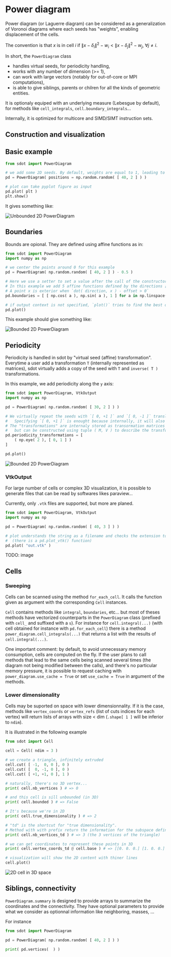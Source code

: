 Power diagram
=============

Power diagram (or Laguerre diagram) can be considered as a generalization of Voronoi diagrams where each seeds has "weights", enabling displacement of the cells.

The convention is that $x$ is in cell $i$ if $\| x - \delta_i \|^2 - w_i < \| x - \delta_j \|^2 - w_j ,\ \forall j \neq i$.

In short, the `PowerDiagram` class 
* handles virtual seeds, for periodicity handling,
* works with any number of dimension (>= 1),
* can work with large vectors (notably for out-of-core or MPI computations),
* is able to give siblings, parents or chilren for all the kinds of geometric entities.

It is optionaly equiped with an underlying measure (Lebesgue by default), for methods like `cell_integrals`, `cell.boundary_integrals`...

Internally, it is optimized for multicore and SIMD/SIMT instruction sets.

Construction and visualization
-----------------------------

## Basic example

```python
from sdot import PowerDiagram

# we add some 2D seeds. By default, weights are equal to 1, leading to a voronoi diagram
pd = PowerDiagram( positions = np.random.random( [ 40, 2 ] ) )

# plot can take pyplot figure as input 
pd.plot( plt )
plt.show()
```

It gives something like:

![Unbounded 2D PowerDiagram](pd_0.png)

## Boundaries

Bounds are opional. They are defined using affine functions as in:

```python
from sdot import PowerDiagram
import numpy as np

# we center the points around 0 for this example
pd = PowerDiagram( np.random.random( [ 40, 2 ] ) - 0.5 )

# Here we use a setter to set a value after the call of the constructor (we can do the same thing for positions, weights, ...)
# In this example we add 5 affine functions defined by the directions [ np.cos( a ), np.sin( a ) ] and offsets equal to 1
# A point x is exterior when `dot( direction, x ) - offset > 0` 
pd.boundaries = [ [ np.cos( a ), np.sin( a ), 1 ] for a in np.linspace( 0, 2 * np.pi, 5, endpoint=False ) ]

# if output context is not specified, `plot()` tries to find the best one and calls the corresponding `show` method
pd.plot()
```

This example should give something like:

![Bounded 2D PowerDiagram](pd_1.png)

## Periodicity

Periodicity is handled in sdot by "virtual seed (affine) transformation". Everytime a user add a transformation `T` (internally represented as matrices), sdot virtually adds a copy of the seed with `T` and `inverse( T )` transformations.

In this example, we add periodicity along the `y` axis:

```python
from sdot import PowerDiagram, VtkOutput
import numpy as np

pd = PowerDiagram( np.random.random( [ 30, 2 ] ) )

# We virtually repeat the seeds with `[ 0, +1 ]` and `[ 0, -1 ]` translations.
#   Specifying `[ 0, +1 ]` is enought because internally, it will also add the inverse transformation.
# The "transformations" are internaly stored as transormation matrices (4x4 in 3D for instance)
#   but can be constructed using tuple ( M, V ) to describe the transformation `M @ x + V` for a point `x`
pd.periodicity_transformations = [
    ( np.eye( 2 ), [ 0, 1 ] )
]

pd.plot()
```

![Bounded 2D PowerDiagram](pd_periodicity.png)

### VtkOutput

For large number of cells or complex 3D visualization, it is possible to generate files that can be read by softwares likes paraview...

Currently, only `.vtk` files are supported, but more are planed.

```python
from sdot import PowerDiagram, VtkOutput
import numpy as np

pd = PowerDiagram( np.random.random( [ 40, 3 ] ) )

# plot understands the string as a filename and checks the extension to call the right plot function 
#  (there is a pd.plot_vtk() function)
pd.plot( "out.vtk" )
```

TODO: image

Cells
-----

### Sweeping

Cells can be scanned using the method `for_each_cell`. It calls the function given as argument with the corresponding `Cell` instances.

`Cell` contains methods like `integral`, `boundaries`, etc... but most of theses methods have vectorized counterparts in the `PowerDiagram` class (prefixed with `cell_` and suffixed with a `s`). For instance for `cell.integral(...)` (with cell obtained for instance with `pd.for_each_cell`) there is a method `power_diagram.cell_integrals(...)` that returns a list with the results of `cell.integral(...)`.

One important comment: by default, to avoid unnecessary memory consumption, cells are computed on the fly. If the user plans to call methods that lead to the same cells being scanned several times (the diagram not being modified between the calls), and there's no particular memory pressure, it is possible to request caching with `power_diagram.use_cache = True` or set `use_cache = True` in argument of the methods.

### Lower dimensionality

Cells may be suported on space with lower dimensionnality. If it is the case, methods like `vertex_coords` or `vertex_refs` (list of cuts indices for each vertex) will return lists of arrays with size < dim (`.shape[ 1 ]` will be inferior to `ndim`).

It is illustrated in the following example 

```python
from sdot import Cell

cell = Cell( ndim = 3 )

# we create a triangle, infinitely extruded
cell.cut( [ -1,  0, 0 ], 0 )
cell.cut( [  0, -1, 0 ], 0 )
cell.cut( [ +1, +1, 0 ], 1 )

# naturally, there's no 3D vertex...
print( cell.nb_vertices ) # => 0

# and this cell is sill unbounded (in 3D)
print( cell.bounded ) # => False

# It's because we're in 2D
print( cell.true_dimensionality ) # => 2

# "td" is the shortcut for "true dimensionality".
# Method with with prefix return the information for the subspace defined by `cell.base`
print( cell.nb_vertices_td ) # => 3 (the 3 vertices of the triangle)

# we can get coordinates to represent these points in 3D
print( cell.vertex_coords_td @ cell.base ) # => [[0. 0. 0.] [1. 0. 0.] [0. 1. 0.]]

# visualization will show the 2D content with thiner lines
cell.plot()
```

![2D cell in 3D space](pd_cell_2D3D.png)

Siblings, connectivity
----------------------

`PowerDiagram.summary` is designed to provide arrays to summarize the coordinates and the connectivity. They have optional parameters to provide what we consider as optionnal information like neighboring, masses, ...

For instance 

```python
from sdot import PowerDiagram

pd = PowerDiagram( np.random.random( [ 40, 2 ] ) )

print( pd.vertices(  ) )

```


